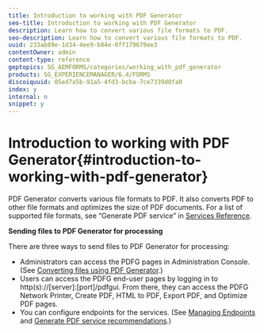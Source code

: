 ```yaml
---
title: Introduction to working with PDF Generator
seo-title: Introduction to working with PDF Generator
description: Learn how to convert various file formats to PDF.
seo-description: Learn how to convert various file formats to PDF.
uuid: 233ab89e-1d34-4ee9-b84e-0ff179679ee3
contentOwner: admin
content-type: reference
geptopics: SG_AEMFORMS/categories/working_with_pdf_generator
products: SG_EXPERIENCEMANAGER/6.4/FORMS
discoiquuid: 05ed7a5b-91a5-4fd3-bcba-7ce7339d0fa0
index: y
internal: n
snippet: y
---
```


# Introduction to working with PDF Generator{#introduction-to-working-with-pdf-generator}

PDF Generator converts various file formats to PDF. It also converts PDF to other file formats and optimizes the size of PDF documents. For a list of supported file formats, see “Generate PDF service” in [Services Reference](http://www.adobe.com/go/learn_aemforms_services_63).

**Sending files to PDF Generator for processing**

There are three ways to send files to PDF Generator for processing:

* Administrators can access the PDFG pages in Administration Console. (See [Converting files using PDF Generator](../../../forms/using/admin-help/converting-files-using-pdf-generator.md).)
* Users can access the PDFG end-user pages by logging in to http(s)://[server]:[port]/pdfgui. From there, they can access the PDFG Network Printer, Create PDF, HTML to PDF, Export PDF, and Optimize PDF pages.
* You can configure endpoints for the services. (See [Managing Endpoints](/forms/using/admin-help/topics/managing-endpoints) and [Generate PDF service recommendations](../../../forms/using/admin-help/configuring-watched-folder-endpoints.md#generate-pdf-service-recommendations).) [](../../../forms/using/admin-help/overview-5.md#main-pars-header)

<!--
<related-links>
<a href="../../../forms/using/admin-help/overview-5.md" target="_blank">Introduction to working with PDF Generator</a>
<a href="../../../forms/using/admin-help/configuring-pdf-settings.md" target="_blank">Configuring Adobe PDF settings</a>
<a href="../../../forms/using/admin-help/configuring-file-type-settings.md" target="_blank">Configuring file type settings</a>
<a href="../../../forms/using/admin-help/configuring-security-settings.md" target="_blank">Configuring security settings</a>
<a href="/forms/using/configuring-document-services" target="_blank">Configure Document Services</a>
<a href="../../../forms/using/assembler-service.md" target="_blank">Using Assembler Service</a>
<a href="/forms/using/install-configure-pdf-generator" target="_blank">Install and configure PDF Generator</a>
</related-links>
-->

